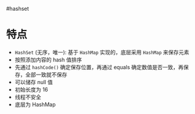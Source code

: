#hashset

# 特点

- `HashSet` (无序，唯一): 基于 `HashMap` 实现的，底层采用 `HashMap` 来保存元素
- 按照添加内容的 hash 值排序
- 先通过 `hashCode()` 确定保存位置，再通过 equals 确定数值是否一致，再保存，全部一致就不保存
- 可以储存 null 值
- 初始长度为 16
- 线程不安全
- 底层为 HashMap
